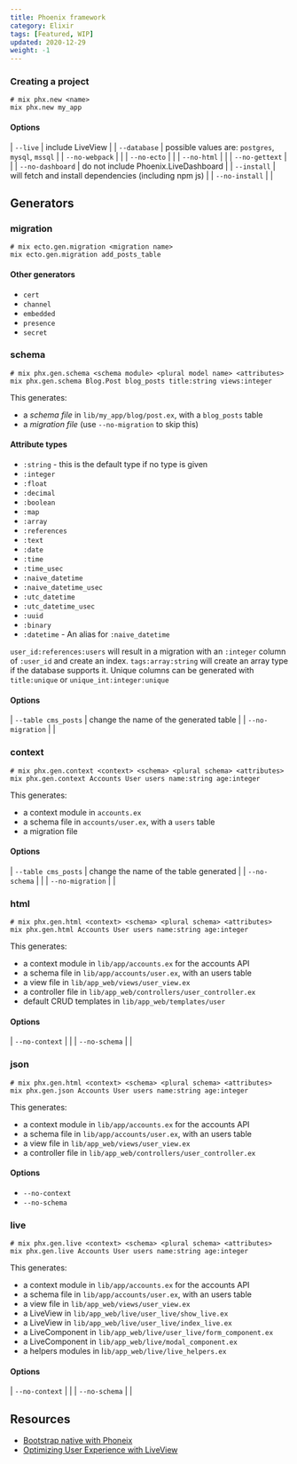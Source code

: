 ```yaml
---
title: Phoenix framework
category: Elixir
tags: [Featured, WIP]
updated: 2020-12-29
weight: -1
---
```


### Creating a project

```shell
# mix phx.new <name>
mix phx.new my_app
```

#### Options

| `--live` | include LiveView |
| `--database` | possible values are: `postgres`, `mysql`, `mssql` |
| `--no-webpack` | |
| `--no-ecto` | |
| `--no-html` | |
| `--no-gettext` | |
| `--no-dashboard` | do not include Phoenix.LiveDashboard |
| `--install` | will fetch and install dependencies (including npm js) |
| `--no-install` | |

## Generators

### migration

```shell
# mix ecto.gen.migration <migration name>
mix ecto.gen.migration add_posts_table
```

#### Other generators

- `cert`
- `channel`
- `embedded`
- `presence`
- `secret`

### schema

```shell
# mix phx.gen.schema <schema module> <plural model name> <attributes>
mix phx.gen.schema Blog.Post blog_posts title:string views:integer
```

This generates:

- a *schema file* in `lib/my_app/blog/post.ex`, with a `blog_posts` table
- a *migration file* (use `--no-migration` to skip this)

#### Attribute types

- `:string` - this is the default type if no type is given
- `:integer`
- `:float`
- `:decimal`
- `:boolean`
- `:map`
- `:array`
- `:references`
- `:text`
- `:date`
- `:time`
- `:time_usec`
- `:naive_datetime`
- `:naive_datetime_usec`
- `:utc_datetime`
- `:utc_datetime_usec`
- `:uuid`
- `:binary`
- `:datetime` - An alias for `:naive_datetime`

`user_id:references:users` will result in a migration with an `:integer` column of `:user_id` and create an index.
`tags:array:string` will create an array type if the database supports it.
Unique columns can be generated with `title:unique` or `unique_int:integer:unique`

#### Options

| `--table cms_posts` | change the name of the generated table |
| `--no-migration` | |


### context

```shell
# mix phx.gen.context <context> <schema> <plural schema> <attributes>
mix phx.gen.context Accounts User users name:string age:integer
```

This generates:

- a context module in `accounts.ex`
- a schema file in `accounts/user.ex`, with a `users` table
- a migration file

#### Options

| `--table cms_posts` | change the name of the table generated |
| `--no-schema` | |
| `--no-migration` | |


### html

```shell
# mix phx.gen.html <context> <schema> <plural schema> <attributes>
mix phx.gen.html Accounts User users name:string age:integer
```

This generates:

- a context module in `lib/app/accounts.ex` for the accounts API
- a schema file in `lib/app/accounts/user.ex`, with an users table
- a view file in `lib/app_web/views/user_view.ex`
- a controller file in `lib/app_web/controllers/user_controller.ex`
- default CRUD templates in `lib/app_web/templates/user`

#### Options

| `--no-context` | |
| `--no-schema` | |


### json

```shell
# mix phx.gen.html <context> <schema> <plural schema> <attributes>
mix phx.gen.json Accounts User users name:string age:integer
```

This generates:

- a context module in `lib/app/accounts.ex` for the accounts API
- a schema file in `lib/app/accounts/user.ex`, with an users table
- a view file in `lib/app_web/views/user_view.ex`
- a controller file in `lib/app_web/controllers/user_controller.ex`

#### Options

- `--no-context`
- `--no-schema`


### live

```shell
# mix phx.gen.live <context> <schema> <plural schema> <attributes>
mix phx.gen.live Accounts User users name:string age:integer
```

This generates:

- a context module in `lib/app/accounts.ex` for the accounts API
- a schema file in `lib/app/accounts/user.ex`, with an users table
- a view file in `lib/app_web/views/user_view.ex`
- a LiveView in `lib/app_web/live/user_live/show_live.ex`
- a LiveView in `lib/app_web/live/user_live/index_live.ex`
- a LiveComponent in `lib/app_web/live/user_live/form_component.ex`
- a LiveComponent in `lib/app_web/live/modal_component.ex`
- a helpers modules in l`ib/app_web/live/live_helpers.ex`

#### Options

| `--no-context` | |
| `--no-schema` | |

Resources
---

- [Bootstrap native with Phoneix](https://dashbit.co/blog/using-bootstrap-native-with-live-view)
- [Optimizing User Experience with LiveView](https://dockyard.com/blog/2020/12/21/optimizing-user-experience-with-liveview)
